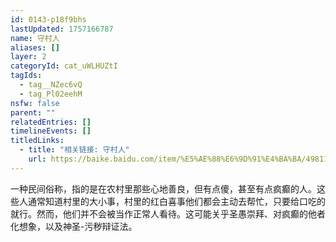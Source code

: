 ```yaml
---
id: 0143-p18f9bhs
lastUpdated: 1757166787
name: 守村人
aliases: []
layer: 2
categoryId: cat_uWLHUZtI
tagIds:
  - tag__NZec6vQ
  - tag_Pl02eehM
nsfw: false
parent: ""
relatedEntries: []
timelineEvents: []
titledLinks:
  - title: "相关链接: 守村人"
    url: https://baike.baidu.com/item/%E5%AE%88%E6%9D%91%E4%BA%BA/49811584
---
```


一种民间俗称，指的是在农村里那些心地善良，但有点傻，甚至有点疯癫的人。这些人通常知道村里的大小事，村里的红白喜事他们都会主动去帮忙，只要给口吃的就行。然而，他们并不会被当作正常人看待。这可能关乎圣愚崇拜、对疯癫的他者化想象，以及神圣-污秽辩证法。